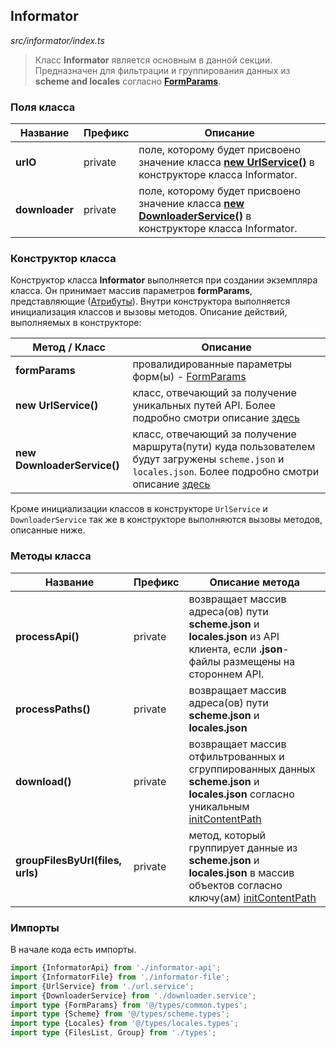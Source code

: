## Informator

_src/informator/index.ts_

> Класс **Informator** является основным в данной секции. Предназначен для фильтрации и группирования данных из **scheme and locales** согласно **[FormParams](../FORMPARAMS.md)**.

### Поля класса

| Название       | Префикс | Описание                                                                                                                             |
|----------------|---------|--------------------------------------------------------------------------------------------------------------------------------------|
| **urlO**       | private | поле, которому будет присвоено значение класса **[new UrlService()](URLSERVICE.md)** в конструкторе класса Informator.               |
| **downloader** | private | поле, которому будет присвоено значение класса **[new DownloaderService()](DOWNLOADERSERVICE.md)** в конструкторе класса Informator. |

### Конструктор класса

Конструктор класса **Informator** выполняется при создании экземпляра класса. Он принимает массив параметров **formParams**, представляющие ([Атрибуты](../ATTRIBUTES.md)). Внутри конструктора выполняется инициализация классов и вызовы методов. Описание действий, выполняемых в конструкторе:

| Метод / Класс               | Описание                                                                                                                                                                      |
|-----------------------------|-------------------------------------------------------------------------------------------------------------------------------------------------------------------------------|
| **formParams**              | провалидированные параметры форм(ы) - [FormParams](../FORMPARAMS.md)                                                                                                          |
| **new UrlService()**        | класс, отвечающий за получение уникальных путей API. Более подробно смотри описание [здесь](URLSERVICE.md)                                                                    |
| **new DownloaderService()** | класс, отвечающий за получение маршрута(пути) куда пользователем будут загружены `scheme.json` и `locales.json`. Более подробно смотри описание [здесь](DOWNLOADERSERVICE.md) |

Кроме инициализации классов в конструкторе `UrlService` и `DownloaderService` так же в конструкторе выполняются вызовы методов, описанные ниже.

### Методы класса

| Название                         | Префикс  | Описание метода                                                                                                                                       |
|----------------------------------|----------|-------------------------------------------------------------------------------------------------------------------------------------------------------|
| **processApi()**                 | private  | возвращает массив адреса(ов) пути **scheme.json** и **locales.json** из API клиента, если **.json**-файлы размещены на стороннем API.                 |
| **processPaths()**               | private  | возвращает массив адреса(ов) пути **scheme.json** и **locales.json**                                                                                  |
| **download()**                   | private  | возвращает массив отфильтрованных и сгруппированных данных **scheme.json** и **locales.json** согласно уникальным [initContentPath](../FORMPARAMS.md) |
| **groupFilesByUrl(files, urls)** | private  | метод, который группирует данные из **scheme.json** и **locales.json** в массив объектов согласно ключу(ам) [initContentPath](../FORMPARAMS.md)       |


### Импорты

В начале кода есть импорты.

```ts
import {InformatorApi} from './informator-api';
import {InformatorFile} from './informator-file';
import {UrlService} from './url.service';
import {DownloaderService} from './downloader.service';
import type {FormParams} from '@/types/common.types';
import type {Scheme} from '@/types/scheme.types';
import type {Locales} from '@/types/locales.types';
import type {FilesList, Group} from './types';
```
